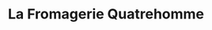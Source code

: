 ---
title: "La Fromagerie Quatrehomme"
url: /issy-les-moulineaux/la-fromagerie-quatrehomme/
shop: Käse
---